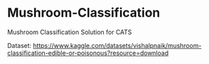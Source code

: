 # Mushroom-Classification
Mushroom Classification Solution for CATS

Dataset: https://www.kaggle.com/datasets/vishalpnaik/mushroom-classification-edible-or-poisonous?resource=download 
